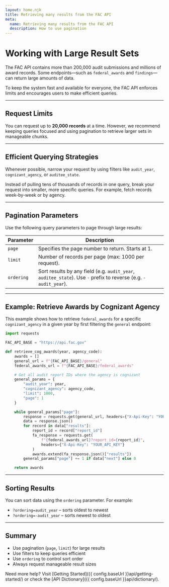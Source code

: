```yaml
---
layout: home.njk
title: Retrieving many results from the FAC API
meta:
  name: Retrieving many results from the FAC API
  description: How to use pagination
---
```


# Working with Large Result Sets

The FAC API contains more than 200,000 audit submissions and millions of award records. Some endpoints—such as `federal_awards` and `findings`—can return large amounts of data.

To keep the system fast and available for everyone, the FAC API enforces limits and encourages users to make efficient queries.

---

## Request Limits

You can request up to **20,000 records** at a time. However, we recommend keeping queries focused and using pagination to retrieve larger sets in manageable chunks.

---

## Efficient Querying Strategies

Whenever possible, narrow your request by using filters like `audit_year`, `cognizant_agency`, or `auditee_state`.

Instead of pulling tens of thousands of records in one query, break your request into smaller, more specific queries. For example, fetch records week-by-week or by agency.

---

## Pagination Parameters

Use the following query parameters to page through large results:

| Parameter | Description |
|-----------|-------------|
| `page` | Specifies the page number to return. Starts at 1. |
| `limit` | Number of records per page (max: 1000 per request). |
| `ordering` | Sort results by any field (e.g. `audit_year`, `auditee_state`). Use `-` prefix to reverse (e.g. `-audit_year`). |

---

## Example: Retrieve Awards by Cognizant Agency

This example shows how to retrieve `federal_awards` for a specific `cognizant_agency` in a given year by first filtering the `general` endpoint:

```python
import requests

FAC_API_BASE = "https://api.fac.gov"

def retrieve_cog_awards(year, agency_code):
    awards = []
    general_url = f"{FAC_API_BASE}/general"
    federal_awards_url = f"{FAC_API_BASE}/federal_awards"

    # Get all audit report IDs where the agency is cognizant
    general_params = {
        "audit_year": year,
        "cognizant_agency": agency_code,
        "limit": 1000,
        "page": 1
    }

    while general_params["page"]:
        response = requests.get(general_url, headers={"X-Api-Key": "YOUR_API_KEY"}, params=general_params)
        data = response.json()
        for record in data["results"]:
            report_id = record["report_id"]
            fa_response = requests.get(
                f"{federal_awards_url}?report_id={report_id}",
                headers={"X-Api-Key": "YOUR_API_KEY"}
            )
            awards.extend(fa_response.json()["results"])
        general_params["page"] += 1 if data["next"] else 0

    return awards
```

---

## Sorting Results

You can sort data using the `ordering` parameter. For example:

- `?ordering=audit_year` – sorts oldest to newest
- `?ordering=-audit_year` – sorts newest to oldest

---

## Summary

- Use pagination (`page`, `limit`) for large results
- Use filters to keep queries efficient
- Use `ordering` to control sort order
- Always request manageable result sizes

Need more help? Visit [Getting Started]({{ config.baseUrl }}api/getting-started/) or check the [API Dictionary]({{ config.baseUrl }}api/dictionary/).


